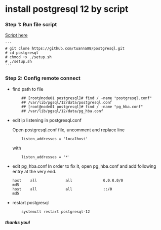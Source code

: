# install postgresql 12 by script

### Step 1: Run file script

[Script here](https://github.com/tuanna08/postgresql/blob/master/setup.sh)

    ```
    # git clone https://github.com/tuanna08/postgresql.git
    # cd postgresql
    # chmod +x ./setup.sh
    # ./setup.sh
    ```

### Step 2: Config remote connect
- find path to file

    ```
        ## [root@node01 postgresql]# find / -name "postgresql.conf"
        ## /var/lib/pgsql/12/data/postgresql.conf
        ## [root@node01 postgresql]# find / -name "pg_hba.conf"
        ## /var/lib/pgsql/12/data/pg_hba.conf
    ```
- edit ip listening in postgresql.conf

	Open postgresql.conf file, uncomment and replace line
    ```
        listen_addresses = 'localhost'
    ```
	with

    ```
        listen_addresses = '*'

    ```

- edit pg_hba.conf In order to fix it, open pg_hba.conf and add following entry at the very end.

    ```
    host    all             all              0.0.0.0/0                       md5
    host    all             all              ::/0                            md5
    ```
- restart postgresql

    ```
        systemctl restart postgresql-12
    ```
##### thanks you!